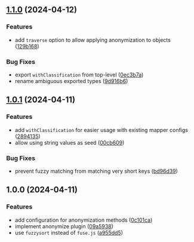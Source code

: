 

## [1.1.0](https://github.com/Four-Lights-NL/mapper-plugin-anonymize/compare/v1.0.1...v1.1.0) (2024-04-12)


### Features

* add `traverse` option to allow applying anonymization to objects ([129b168](https://github.com/Four-Lights-NL/mapper-plugin-anonymize/commit/129b168b53befe05ee6cb422c02a2403650bea67))


### Bug Fixes

* export `withClassification` from top-level ([0ec3b7a](https://github.com/Four-Lights-NL/mapper-plugin-anonymize/commit/0ec3b7a2a7b29e26637d82c709b255d1de02c355))
* rename ambiguous exported types ([9d916b6](https://github.com/Four-Lights-NL/mapper-plugin-anonymize/commit/9d916b6fd137db8e8f1eb4240ea79d4e6faf6b19))

## [1.0.1](https://github.com/Four-Lights-NL/mapper-plugin-anonymize/compare/v1.0.0...v1.0.1) (2024-04-11)


### Features

* add `withClassification` for easier usage with existing mapper configs ([2894135](https://github.com/Four-Lights-NL/mapper-plugin-anonymize/commit/2894135a52ba6a4301bfc92207165a0bf1fb3498))
* allow using string values as seed ([00cb609](https://github.com/Four-Lights-NL/mapper-plugin-anonymize/commit/00cb6097da456c0ab55d5ed136760cd218cfb88a))


### Bug Fixes

* prevent fuzzy matching from matching very short keys ([bd96d39](https://github.com/Four-Lights-NL/mapper-plugin-anonymize/commit/bd96d39323709f7f072841261c93ed5a362090ea))

## 1.0.0 (2024-04-11)


### Features

* add configuration for anonymization methods ([0c101ca](https://github.com/Four-Lights-NL/mapper-plugin-anonymize/commit/0c101ca65670a4f37450aeb735605c941780908d))
* implement anonymize plugin ([09a5938](https://github.com/Four-Lights-NL/mapper-plugin-anonymize/commit/09a59382ec0398f8d60121fb898669b4dcf01f41))
* use `fuzzysort` instead of `fuse.js` ([a955dd5](https://github.com/Four-Lights-NL/mapper-plugin-anonymize/commit/a955dd5d4033eccf15bcc8c6800ced47f2b5742a))
